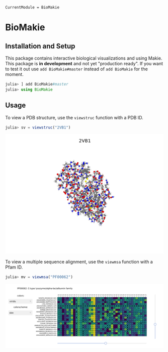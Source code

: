 ```@meta
CurrentModule = BioMakie
```

# BioMakie

## Installation and Setup

This package contains interactive biological visualizations and using Makie.
This package is **in development** and not yet "production ready".
If you want to test it out use `add BioMakie#master` instead of `add BioMakie` for the moment.
```julia
julia> ] add BioMakie#master
julia> using BioMakie
```

## Usage

To view a PDB structure, use the `viewstruc` function with a PDB ID.
```julia
julia> sv = viewstruc("2VB1")
```
![Image of struc](https://github.com/kool7d/BioMakie.jl/blob/master/docs/assets/2vb1.png)

To view a multiple sequence alignment, use the `viewmsa` function with a Pfam ID.
```julia
julia> mv = viewmsa("PF00062")
```
![Image of msa](https://github.com/kool7d/BioMakie.jl/blob/master/docs/assets/pf00062.png)
